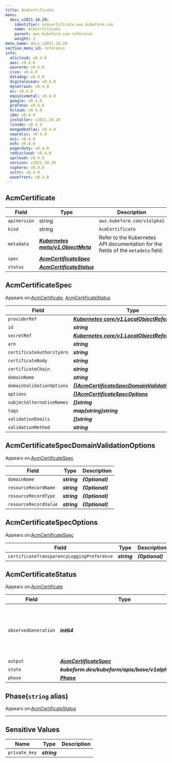 ```yaml
---
title: AcmCertificate
menu:
  docs_v2021.10.29:
    identifier: acmcertificate-aws.kubeform.com
    name: AcmCertificate
    parent: aws.kubeform.com-reference
    weight: 1
menu_name: docs_v2021.10.29
section_menu_id: reference
info:
  alicloud: v0.4.0
  aws: v0.4.0
  azurerm: v0.4.0
  civo: v0.4.0
  datadog: v0.4.0
  digitalocean: v0.4.0
  dynatrace: v0.4.0
  ec: v0.4.0
  equinixmetal: v0.4.0
  google: v0.4.0
  grafana: v0.4.0
  hcloud: v0.4.0
  ibm: v0.4.0
  installer: v2021.10.29
  linode: v0.4.0
  mongodbatlas: v0.4.0
  newrelic: v0.4.0
  oci: v0.4.0
  ovh: v0.4.0
  pagerduty: v0.4.0
  rediscloud: v0.4.0
  upcloud: v0.4.0
  version: v2021.10.29
  vsphere: v0.4.0
  vultr: v0.4.0
  wavefront: v0.4.0
---
```


## AcmCertificate
| Field | Type | Description |
| ------ | ----- | ----------- |
| `apiVersion` | string | `aws.kubeform.com/v1alpha1` |
|    `kind` | string | `AcmCertificate` |
| `metadata` | ***[Kubernetes meta/v1.ObjectMeta](https://v1-18.docs.kubernetes.io/docs/reference/generated/kubernetes-api/v1.18/#objectmeta-v1-meta)***|Refer to the Kubernetes API documentation for the fields of the `metadata` field.|
| `spec` | ***[AcmCertificateSpec](#acmcertificatespec)***||
| `status` | ***[AcmCertificateStatus](#acmcertificatestatus)***||
## AcmCertificateSpec

Appears on:[AcmCertificate](#acmcertificate), [AcmCertificateStatus](#acmcertificatestatus)

| Field | Type | Description |
| ------ | ----- | ----------- |
| `providerRef` | ***[Kubernetes core/v1.LocalObjectReference](https://v1-18.docs.kubernetes.io/docs/reference/generated/kubernetes-api/v1.18/#localobjectreference-v1-core)***||
| `id` | ***string***||
| `secretRef` | ***[Kubernetes core/v1.LocalObjectReference](https://v1-18.docs.kubernetes.io/docs/reference/generated/kubernetes-api/v1.18/#localobjectreference-v1-core)***||
| `arn` | ***string***| ***(Optional)*** |
| `certificateAuthorityArn` | ***string***| ***(Optional)*** |
| `certificateBody` | ***string***| ***(Optional)*** |
| `certificateChain` | ***string***| ***(Optional)*** |
| `domainName` | ***string***| ***(Optional)*** |
| `domainValidationOptions` | ***[[]AcmCertificateSpecDomainValidationOptions](#acmcertificatespecdomainvalidationoptions)***| ***(Optional)*** |
| `options` | ***[[]AcmCertificateSpecOptions](#acmcertificatespecoptions)***| ***(Optional)*** |
| `subjectAlternativeNames` | ***[]string***| ***(Optional)*** |
| `tags` | ***map[string]string***| ***(Optional)*** |
| `validationEmails` | ***[]string***| ***(Optional)*** |
| `validationMethod` | ***string***| ***(Optional)*** |
## AcmCertificateSpecDomainValidationOptions

Appears on:[AcmCertificateSpec](#acmcertificatespec)

| Field | Type | Description |
| ------ | ----- | ----------- |
| `domainName` | ***string***| ***(Optional)*** |
| `resourceRecordName` | ***string***| ***(Optional)*** |
| `resourceRecordType` | ***string***| ***(Optional)*** |
| `resourceRecordValue` | ***string***| ***(Optional)*** |
## AcmCertificateSpecOptions

Appears on:[AcmCertificateSpec](#acmcertificatespec)

| Field | Type | Description |
| ------ | ----- | ----------- |
| `certificateTransparencyLoggingPreference` | ***string***| ***(Optional)*** |
## AcmCertificateStatus

Appears on:[AcmCertificate](#acmcertificate)

| Field | Type | Description |
| ------ | ----- | ----------- |
| `observedGeneration` | ***int64***| ***(Optional)*** Resource generation, which is updated on mutation by the API Server.|
| `output` | ***[AcmCertificateSpec](#acmcertificatespec)***| ***(Optional)*** |
| `state` | ***kubeform.dev/kubeform/apis/base/v1alpha1.State***| ***(Optional)*** |
| `phase` | ***[Phase](#phase)***| ***(Optional)*** |
## Phase(`string` alias)

Appears on:[AcmCertificateStatus](#acmcertificatestatus)

---
## Sensitive Values
| Name | Type | Description |
|------|------|-------------|
| `private_key` | ***string*** ||

